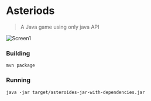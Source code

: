 
# Asteriods 
> A Java game using only java API 

![Screen1](http://blog2.edgardleal.com/asteroides/images/screen2.png)

### Building 

`mvn package`

### Running 

`java -jar target/asteroides-jar-with-dependencies.jar`
